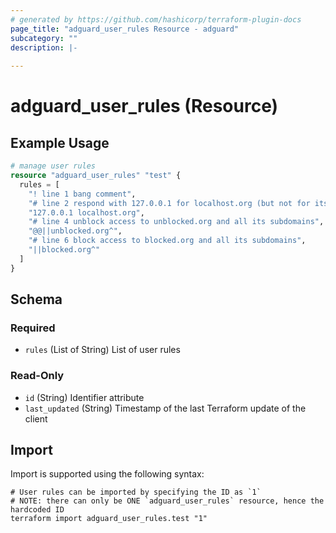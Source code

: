 ```yaml
---
# generated by https://github.com/hashicorp/terraform-plugin-docs
page_title: "adguard_user_rules Resource - adguard"
subcategory: ""
description: |-
  
---
```


# adguard_user_rules (Resource)



## Example Usage

```terraform
# manage user rules
resource "adguard_user_rules" "test" {
  rules = [
    "! line 1 bang comment",
    "# line 2 respond with 127.0.0.1 for localhost.org (but not for its subdomains)",
    "127.0.0.1 localhost.org",
    "# line 4 unblock access to unblocked.org and all its subdomains",
    "@@||unblocked.org^",
    "# line 6 block access to blocked.org and all its subdomains",
    "||blocked.org^"
  ]
}
```

<!-- schema generated by tfplugindocs -->
## Schema

### Required

- `rules` (List of String) List of user rules

### Read-Only

- `id` (String) Identifier attribute
- `last_updated` (String) Timestamp of the last Terraform update of the client

## Import

Import is supported using the following syntax:

```shell
# User rules can be imported by specifying the ID as `1`
# NOTE: there can only be ONE `adguard_user_rules` resource, hence the hardcoded ID
terraform import adguard_user_rules.test "1"
```
